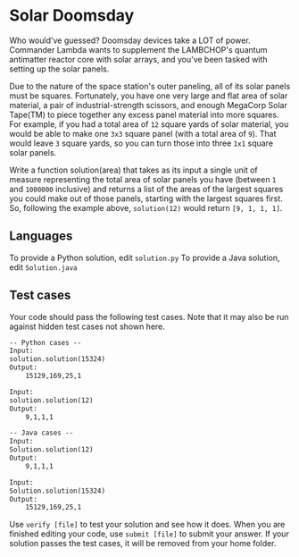 # Solar Doomsday

Who would've guessed? Doomsday devices take a LOT of power.
Commander Lambda wants to supplement the LAMBCHOP's quantum antimatter reactor core with solar arrays,
and you've been tasked with setting up the solar panels. 

Due to the nature of the space station's outer paneling,
all of its solar panels must be squares.
Fortunately, you have one very large and flat area of solar material,
a pair of industrial-strength scissors,
and enough MegaCorp Solar Tape(TM) to piece together any excess panel material into more squares. 
For example, if you had a total area of `12` square yards of solar material,
you would be able to make one `3x3` square panel (with a total area of `9`).
That would leave `3` square yards, so you can turn those into three `1x1` square solar panels.

Write a function solution(area) that takes as its input a single unit of measure
representing the total area of solar panels you have (between `1` and `1000000` inclusive)
and returns a list of the areas of the largest squares you could make out of those panels, 
starting with the largest squares first. 
So, following the example above, `solution(12)` would return `[9, 1, 1, 1]`.

## Languages

To provide a Python solution, edit `solution.py`
To provide a Java solution, edit `Solution.java`

## Test cases

Your code should pass the following test cases.
Note that it may also be run against hidden test cases not shown here.

```txt
-- Python cases --
Input:
solution.solution(15324)
Output:
    15129,169,25,1

Input:
solution.solution(12)
Output:
    9,1,1,1

-- Java cases --
Input:
Solution.solution(12)
Output:
    9,1,1,1

Input:
Solution.solution(15324)
Output:
    15129,169,25,1
```

Use `verify [file]` to test your solution and see how it does.
When you are finished editing your code, use `submit [file]` to submit your answer.
If your solution passes the test cases, it will be removed from your home folder.
